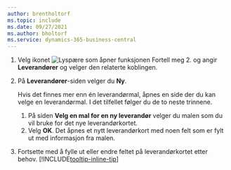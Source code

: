 ```yaml
---
author: brentholtorf
ms.topic: include
ms.date: 09/27/2021
ms.author: bholtorf
ms.service: dynamics-365-business-central
---
```


1. Velg ikonet ![Lyspære som åpner funksjonen Fortell meg 2.](../media/ui-search/search_small.png "Fortell hva du vil gjøre") og angir **Leverandører** og velger den relaterte koblingen.  
2. På **Leverandører**-siden velger du **Ny**.

    Hvis det finnes mer enn én leverandørmal, åpnes en side der du kan velge en leverandørmal. I det tilfellet følger du de to neste trinnene.
    1. På siden **Velg en mal for en ny leverandør** velger du malen som du vil bruke for det nye leverandørkortet.
    2. Velg **OK**. Det åpnes et nytt leverandørkort med noen felt som er fylt ut med informasjon fra malen.
3. Fortsette med å fylle ut eller endre feltet på leverandørkortet etter behov. [!INCLUDE[tooltip-inline-tip](tooltip-inline-tip_md.md)]
